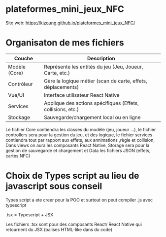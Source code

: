 # plateformes_mini_jeux_NFC
Site web: https://kizoung.github.io/plateformes_mini_jeux_NFC/

# Organisaton de mes fichiers 

| Couche            | Description                                                  |
| ----------------- | ------------------------------------------------------------ |
| Modèle (Core)     | Représente les entités du jeu (Jeu, Joueur, Carte, etc.)     |
| Contrôleur        | Gère la logique métier (scan de carte, effets, déplacements) |
| Vue/UI            | Interface utilisateur React Native                           |
| Services          | Applique des actions spécifiques (Effets, collisions, etc.)  |
| Stockage          | Sauvegarde/chargement local ou en ligne                      |


Le fichier Core contiendra les classes du modèle (jeu, joueur ...), le fichier controllers sera pour la gestion du jeu, et des logique, le fichier services contiendra tout par rapport aux effets, aux annimations ,règle et collision, Dans views on aura les composants React Native, Storage sera pour la gestion de sauvegarde et chargement et Data les fichiers JSON (effets, cartes NFC)

# Choix de Types script au lieu de javascript sous conseil

Types script a ete creer pour la POO et surtout on peut compiler .js avec typescript

.tsx = Typescript + JSX

Les fichiers .tsx sont pour des composants React/ React Native qui retournent du JSX (balises HTML-like dans du code)